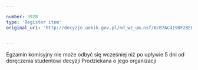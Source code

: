 ```yaml
---

number: 3928
type: 'Register item'
original_uri: 'http://decyzje.uokik.gov.pl/nd_wz_um.nsf/0/B7AC4190F28EFFD4C1257AA7004327CB?OpenDocument'


---
```


Egzamin komisyjny nie może odbyć się wcześniej niż po upływie 5 dni od doręczenia studentowi decyzji Prodziekana o jego organizacji
